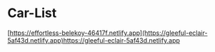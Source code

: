 # Car-List
[https://effortless-belekoy-46417f.netlify.app](https://gleeful-eclair-5af43d.netlify.app)https://gleeful-eclair-5af43d.netlify.app
